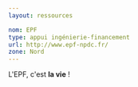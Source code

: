 ```yaml
---
layout: ressources

nom: EPF
type: appui ingénierie-financement
url: http://www.epf-npdc.fr/
zone: Nord
---
```


L'EPF, c'est **la vie** !
